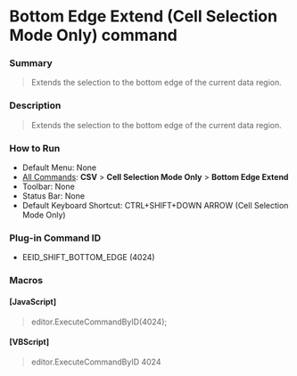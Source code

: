 # Bottom Edge Extend (Cell Selection Mode Only) command

### Summary

> Extends the selection to the bottom edge of the current data region.

### Description

> Extends the selection to the bottom edge of the current data region.

### How to Run

- Default Menu: None
- [All Commands](../tools/all_commands): **CSV** \> **Cell Selection Mode Only** \> **Bottom Edge Extend**
- Toolbar: None
- Status Bar: None
- Default Keyboard Shortcut: CTRL+SHIFT+DOWN ARROW (Cell Selection Mode Only)

### Plug-in Command ID

- EEID\_SHIFT\_BOTTOM\_EDGE (4024)

### Macros

#### \[JavaScript\]

> editor.ExecuteCommandByID(4024);

#### \[VBScript\]

> editor.ExecuteCommandByID 4024